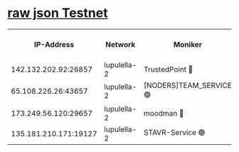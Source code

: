 [raw json Testnet](https://rpc-check.jaclalt.stavr.tech/jaclalt/rpc-jaclalt-result.json)
=

<table><tr><th>IP-Address</th><th>Network</th><th>Moniker</th><th>Latest Block Height</th><th>Earliest Block Height</th><th>Catching Up</th><th>Tx Index</th><th>Voting Power</th><th>Scan Time</th></tr><tr><td>142.132.202.92:26857</td><td>lupulella-2</td><td>TrustedPoint 🔴</td><td>6782996</td><td>6282001</td><td>False</td><td>off</td><td>5</td><td>2024-02-22T08:58:39.322444522UTC</td></tr><tr><td>65.108.226.26:43657</td><td>lupulella-2</td><td>[NODERS]TEAM_SERVICE 🟢</td><td>6782996</td><td>6282001</td><td>False</td><td>on</td><td>0</td><td>2024-02-22T08:58:39.699842113UTC</td></tr><tr><td>173.249.56.120:29657</td><td>lupulella-2</td><td>moodman 🔴</td><td>6782996</td><td>6682996</td><td>False</td><td>off</td><td>940134</td><td>2024-02-22T08:58:39.081516526UTC</td></tr><tr><td>135.181.210.171:19127</td><td>lupulella-2</td><td>STAVR-Service 🟢</td><td>6782995</td><td>6782001</td><td>False</td><td>on</td><td>0</td><td>2024-02-22T08:58:32.482249725UTC</td></tr></table>

